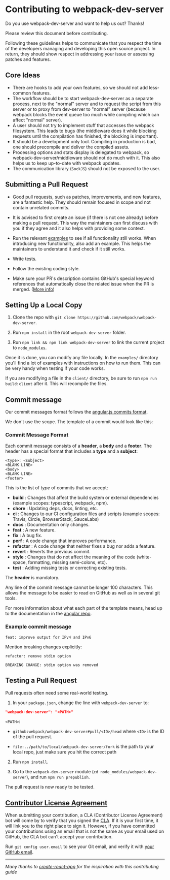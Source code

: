# Contributing to webpack-dev-server

Do you use webpack-dev-server and want to help us out? Thanks!

Please review this document before contributing.

Following these guidelines helps to communicate that you respect the time of the developers managing and developing this open source project. In return, they should show respect in addressing your issue or assessing patches and features.

## Core Ideas

- There are hooks to add your own features, so we should not add less-common features.
- The workflow should be to start webpack-dev-server as a separate process, next to the "normal" server and to request the script from this server or to proxy from dev-server to "normal" server (because webpack blocks the event queue too much while compiling which can affect "normal" server).
- A user should not try to implement stuff that accesses the webpack filesystem. This leads to bugs (the middleware does it while blocking requests until the compilation has finished, the blocking is important).
- It should be a development only tool. Compiling in production is bad, one should precompile and deliver the compiled assets.
- Processing options and stats display is delegated to webpack, so webpack-dev-server/middleware should not do much with it. This also helps us to keep up-to-date with webpack updates.
- The communication library (`SockJS`) should not be exposed to the user.

## Submitting a Pull Request

- Good pull requests, such as patches, improvements, and new features, are a fantastic help. They should remain focused in scope and not contain unrelated commits.

- It is advised to first create an issue (if there is not one already) before making a pull request. This way the maintainers can first discuss with you if they agree and it also helps with providing some context.

- Run the relevant [examples](https://github.com/webpack/webpack-dev-server/tree/master/examples) to see if all functionality still works. When introducing new functionality, also add an example. This helps the maintainers to understand it and check if it still works.

- Write tests.

- Follow the existing coding style.

- Make sure your PR's description contains GitHub's special keyword references that automatically close the related issue when the PR is merged. ([More info](https://github.com/blog/1506-closing-issues-via-pull-requests))

## Setting Up a Local Copy

1. Clone the repo with `git clone https://github.com/webpack/webpack-dev-server`.

2. Run `npm install` in the root `webpack-dev-server` folder.

3. Run `npm link && npm link webpack-dev-server` to link the current project to `node_modules`.

Once it is done, you can modify any file locally. In the `examples/` directory you'll find a lot of examples with instructions on how to run them. This can be very handy when testing if your code works.

If you are modifying a file in the `client/` directory, be sure to run `npm run build:client` after it. This will recompile the files.

## Commit message

Our commit messages format follows the [angular.js commits format](https://github.com/angular/angular.js/blob/master/DEVELOPERS.md#commits).

We don't use the scope. The template of a commit would look like this:

### Commit Message Format

Each commit message consists of a **header**, a **body** and a **footer**. The header has a special
format that includes a **type** and a **subject**:

```
<type>: <subject>
<BLANK LINE>
<body>
<BLANK LINE>
<footer>
```

This is the list of _type_ of commits that we accept:

- **build** : Changes that affect the build system or external dependencies (example scopes: typescript, webpack, npm).
- **chore** : Updating deps, docs, linting, etc.
- **ci** : Changes to our CI configuration files and scripts (example scopes: Travis, Circle, BrowserStack, SauceLabs)
- **docs** : Documentation only changes.
- **feat** : A new feature.
- **fix** : A bug fix.
- **perf** : A code change that improves performance.
- **refactor** : A code change that neither fixes a bug nor adds a feature.
- **revert** : Reverts the previous commit.
- **style** : Changes that do not affect the meaning of the code (white-space, formatting, missing semi-colons, etc).
- **test** : Adding missing tests or correcting existing tests.

The **header** is mandatory.

Any line of the commit message cannot be longer 100 characters. This allows the message to be easier
to read on GitHub as well as in several git tools.

For more information about what each part of the template means, head up to the documentation in the
[angular repo](https://github.com/angular/angular.js/blob/master/DEVELOPERS.md#commits).

### Example commit message

```
feat: improve output for IPv4 and IPv6
```

Mention breaking changes explicitly:

```
refactor: remove stdin option

BREAKING CHANGE: stdin option was removed
```

## Testing a Pull Request

Pull requests often need some real-world testing.

1. In your `package.json`, change the line with `webpack-dev-server` to:

```json
"webpack-dev-server": "<PATH>"
```

`<PATH>`:

- `github:webpack/webpack-dev-server#pull/<ID>/head`
  where `<ID>` is the ID of the pull request.

- `file:../path/to/local/webpack-dev-server/fork` is the path to your local repo, just make sure you hit the correct path

2. Run `npm install`.

3. Go to the `webpack-dev-server` module (`cd node_modules/webpack-dev-server`), and run `npm run prepublish`.

The pull request is now ready to be tested.

## [Contributor License Agreement](https://openjsf.org/about/the-openjs-foundation-cla/)

When submitting your contribution, a CLA (Contributor License Agreement) bot will come by to verify that you signed the [CLA](https://contributor.easycla.lfx.linuxfoundation.org/#/cla/project/3d9a9c15-cb4a-478d-a185-d8d2881dd914/user/f5e71bf5-4dd3-4e03-b70f-7459c4deb7df). If it is your first time, it will link you to the right place to sign it. However, if you have committed your contributions using an email that is not the same as your email used on GitHub, the CLA bot can't accept your contribution.

Run `git config user.email` to see your Git email, and verify it with [your GitHub email](https://github.com/settings/emails).

---

_Many thanks to [create-react-app](https://github.com/facebook/create-react-app/blob/master/CONTRIBUTING.md) for the inspiration with this contributing guide_
